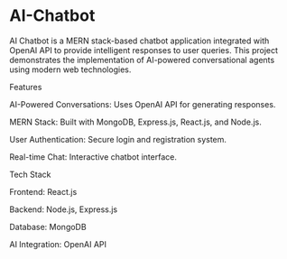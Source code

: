 ﻿# AI-Chatbot
AI Chatbot is a MERN stack-based chatbot application integrated with OpenAI API to provide intelligent responses to user queries. This project demonstrates the implementation of AI-powered conversational agents using modern web technologies.

Features

AI-Powered Conversations: Uses OpenAI API for generating responses.

MERN Stack: Built with MongoDB, Express.js, React.js, and Node.js.

User Authentication: Secure login and registration system.

Real-time Chat: Interactive chatbot interface.

Tech Stack

Frontend: React.js

Backend: Node.js, Express.js

Database: MongoDB

AI Integration: OpenAI API
